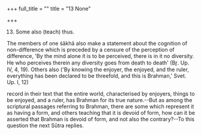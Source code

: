 +++
full_title = ""
title = "13 None"

+++


13. Some also (teach) thus.

The members of one śākhā also make a statement about the cognition of non-difference which is preceded by a censure of the perception of difference, 'By the mind alone it is to be perceived, there is in it no diversity. He who perceives therein any diversity goes from death to death' (Br̥. Up. IV, 4, 19). Others also ('By knowing the enjoyer, the enjoyed, and the ruler, everything has been declared to be threefold, and this is Brahman,' Svet. Up. I, 12)

record in their text that the entire world, characterised by enjoyers, things to be enjoyed, and a ruler, has Brahman for its true nature.--But as among the scriptural passages referring to Brahman, there are some which represent it as having a form, and others teaching that it is devoid of form, how can it be asserted that Brahman is devoid of form, and not also the contrary?--To this question the next Sūtra replies.

